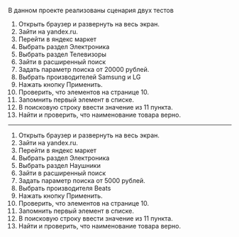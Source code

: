 В данном проекте реализованы сценария двух тестов

1. Открыть браузер и развернуть на весь экран. 
2. Зайти на yandex.ru.
3. Перейти в яндекс маркет
4. Выбрать раздел Электроника
5. Выбрать раздел Телевизоры
6. Зайти в расширенный поиск
7. Задать параметр поиска от 20000 рублей.
8. Выбрать производителей Samsung и LG
9. Нажать кнопку Применить.
10. Проверить, что элементов на странице 10.
11. Запомнить первый элемент в списке.
12. В поисковую строку ввести  значение из 11 пункта.
13. Найти и проверить, что наименование товара верно.


--------------------------------------------------------------------


1. Открыть браузер и развернуть на весь экран. 
2. Зайти на yandex.ru.
3. Перейти в яндекс маркет
4. Выбрать раздел Электроника
5. Выбрать раздел Наушники
6. Зайти в расширенный поиск
7. Задать параметр поиска от 5000 рублей.
8. Выбрать производителя Beats
9. Нажать кнопку Применить.
10. Проверить, что элементов на странице 10.
11. Запомнить первый элемент в списке.
12. В поисковую строку ввести значение из 11 пункта.
13. Найти и проверить, что наименование товара верно.
